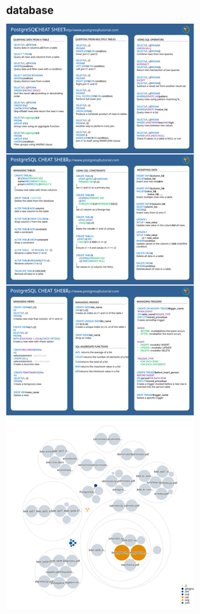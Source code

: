 # database

![Visualization of the PostgreSQL-Cheat-Sheet.pdf](./PostgreSQL-Cheat-Sheet-1,PostgreSQL-Cheat-Sheet-2,PostgreSQL-Cheat-Sheet-3/PostgreSQL-Cheat-Sheet-1.svg)
![Visualization of the PostgreSQL-Cheat-Sheet.pdf](./PostgreSQL-Cheat-Sheet-1,PostgreSQL-Cheat-Sheet-2,PostgreSQL-Cheat-Sheet-3/PostgreSQL-Cheat-Sheet-2.svg)
![Visualization of the PostgreSQL-Cheat-Sheet.pdf](./PostgreSQL-Cheat-Sheet-1,PostgreSQL-Cheat-Sheet-2,PostgreSQL-Cheat-Sheet-3/PostgreSQL-Cheat-Sheet-3.svg)

![Visualization of the repository visualizer diagram](./diagram.svg)
